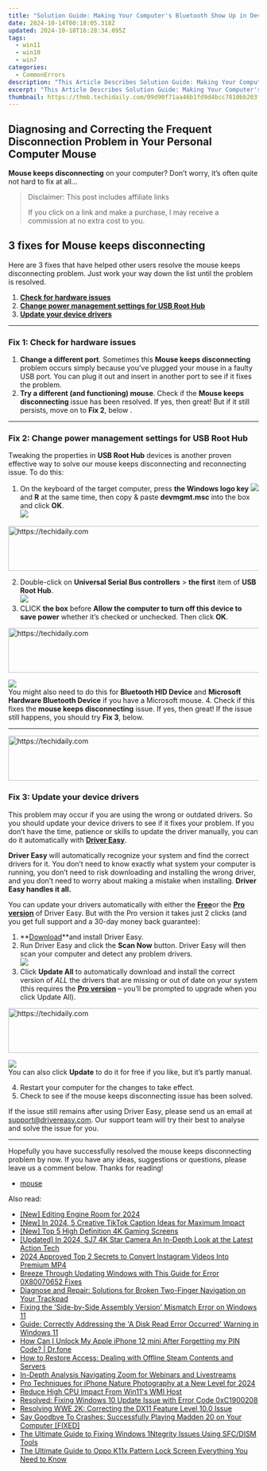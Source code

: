 ```yaml
---
title: "Solution Guide: Making Your Computer's Bluetooth Show Up in Device Manager Again"
date: 2024-10-14T00:18:05.318Z
updated: 2024-10-18T16:28:34.095Z
tags:
  - win11
  - win10
  - win7
categories:
  - CommonErrors
description: "This Article Describes Solution Guide: Making Your Computer's Bluetooth Show Up in Device Manager Again"
excerpt: "This Article Describes Solution Guide: Making Your Computer's Bluetooth Show Up in Device Manager Again"
thumbnail: https://thmb.techidaily.com/09d90f71aa46b1fd9d4bcc7810bb203ff9683f8d93c042d20e109ab131454cc4.jpg
---
```


## Diagnosing and Correcting the Frequent Disconnection Problem in Your Personal Computer Mouse

**Mouse keeps disconnecting** on your computer? Don’t worry, it’s often quite not hard to fix at all…

>  Disclaimer: This post includes affiliate links
>
>  If you click on a link and make a purchase, I may receive a commission at no extra cost to you.
>

## 3 fixes for **Mouse keeps disconnecting**

Here are 3 fixes that have helped other users resolve the mouse keeps disconnecting problem. Just work your way down the list until the problem is resolved.

1. [**Check for hardware issues**](https://tools.techidaily.com/drivereasy/download/)
2. [**Change power management settings for USB Root Hub**](https://tools.techidaily.com/drivereasy/download/)
3. [**Update your device drivers**](https://tools.techidaily.com/drivereasy/download/)

---

### Fix 1: Check for hardware issues

1. **Change a different port**. Sometimes this **Mouse keeps disconnecting** problem occurs simply because you’ve plugged your mouse in a faulty USB port. You can plug it out and insert in another port to see if it fixes the problem.
2. **Try a different (and functioning) mouse**. Check if the **Mouse keeps disconnecting** issue has been resolved. If yes, then great! But if it still persists, move on to **Fix 2**, below .

---

### Fix 2: Change power management settings for USB Root Hub

Tweaking the properties in **USB Root Hub** devices is another proven effective way to solve our mouse keeps disconnecting and reconnecting issue. To do this:

1. On the keyboard of the target computer, press **the Windows logo key** ![](https://images.drivereasy.com/wp-content/uploads/2018/04/img_5ae0331bc08e4.png)and **R** at the same time, then copy & paste **devmgmt.msc** into the box and click **OK**.  
![](https://images.drivereasy.com/wp-content/uploads/2018/05/img_5afb9c1b96ba9.png)

<!-- affiliate ads begin -->
<a href="https://appsumo.8odi.net/c/5597632/2082529/7443" target="_top" id="2082529">
  <img src="//a.impactradius-go.com/display-ad/7443-2082529" border="0" alt="https://techidaily.com" width="728" height="90"/>
</a>
<img height="0" width="0" src="https://appsumo.8odi.net/i/5597632/2082529/7443" style="position:absolute;visibility:hidden;" border="0" />
<!-- affiliate ads end -->

2. Double-click on **Universal Serial Bus controllers** \> **the first** item of **USB Root Hub**.  
![](https://images.drivereasy.com/wp-content/uploads/2018/08/img_5b72a8b859168.jpg)
3. CLICK **the box** before **Allow the computer to turn off this device to save power** whether it’s checked or unchecked. Then click **OK**.  

<!-- affiliate ads begin -->
<a href="https://appsumo.8odi.net/c/5597632/1062447/7443" target="_top" id="1062447">
  <img src="//a.impactradius-go.com/display-ad/7443-1062447" border="0" alt="https://techidaily.com" width="600" height="90"/>
</a>
<img height="0" width="0" src="https://appsumo.8odi.net/i/5597632/1062447/7443" style="position:absolute;visibility:hidden;" border="0" />
<!-- affiliate ads end -->

![](https://images.drivereasy.com/wp-content/uploads/2018/08/img_5b72a9e76e5de.png)  
You might also need to do this for **Bluetooth HID Device** and **Microsoft Hardware Bluetooth Device** if you have a Microsoft mouse.
4. Check if this fixes the **mouse keeps disconnecting** issue. If yes, then great! If the issue still happens, you should try **Fix 3**, below.

---

<!-- affiliate ads begin -->
<a href="https://unicoeye.pxf.io/c/5597632/2134227/18498" target="_top" id="2134227">
  <img src="//a.impactradius-go.com/display-ad/18498-2134227" border="0" alt="https://techidaily.com" width="728" height="90"/>
</a>
<img height="0" width="0" src="https://unicoeye.pxf.io/i/5597632/2134227/18498" style="position:absolute;visibility:hidden;" border="0" />
<!-- affiliate ads end -->

### Fix 3: Update your device drivers

This problem may occur if you are using the wrong or outdated drivers. So you should update your device drivers to see if it fixes your problem. If you don’t have the time, patience or skills to update the driver manually, you can do it automatically with [**Driver Easy**](https://tools.techidaily.com/drivereasy/download/).

**Driver Easy** will automatically recognize your system and find the correct drivers for it. You don’t need to know exactly what system your computer is running, you don’t need to risk downloading and installing the wrong driver, and you don’t need to worry about making a mistake when installing. **Driver Easy handles it all.**

You can update your drivers automatically with either the [**Free**](https://tools.techidaily.com/drivereasy/download/)or the [**Pro version**](https://tools.techidaily.com/drivereasy/download/) of Driver Easy. But with the Pro version it takes just 2 clicks (and you get full support and a 30-day money back guarantee):

1. **[Download](https://tools.techidaily.com/drivereasy/download/)**and install Driver Easy.
2. Run Driver Easy and click the **Scan Now** button. Driver Easy will then scan your computer and detect any problem drivers.  
![](https://images.drivereasy.com/wp-content/uploads/2018/07/img_5b46ffcde1143.jpg)
3. Click **Update All** to automatically download and install the correct version of _ALL_ the drivers that are missing or out of date on your system (this requires the [**Pro version**](https://tools.techidaily.com/drivereasy/download/) – you’ll be prompted to upgrade when you click Update All).  

<!-- affiliate ads begin -->
<a href="https://coinrule.sjv.io/c/5597632/1958378/18409" target="_top" id="1958378">
  <img src="//a.impactradius-go.com/display-ad/18409-1958378" border="0" alt="https://techidaily.com" width="728" height="90"/>
</a>
<img height="0" width="0" src="https://coinrule.sjv.io/i/5597632/1958378/18409" style="position:absolute;visibility:hidden;" border="0" />
<!-- affiliate ads end -->

![](https://images.drivereasy.com/wp-content/uploads/2018/07/img_5b506f17ccfe2.jpg)  
 You can also click **Update** to do it for free if you like, but it’s partly manual.

4. Restart your computer for the changes to take effect.
5. Check to see if the mouse keeps disconnecting issue has been solved.

If the issue still remains after using Driver Easy, please send us an email at <support@drivereasy.com>. Our support team will try their best to analyse and solve the issue for you.

---

Hopefully you have successfully resolved the mouse keeps disconnecting problem by now. If you have any ideas, suggestions or questions, please leave us a comment below. Thanks for reading!

* [mouse](https://tools.techidaily.com/drivereasy/download/)

<ins class="adsbygoogle"
     style="display:block"
     data-ad-format="autorelaxed"
     data-ad-client="ca-pub-7571918770474297"
     data-ad-slot="1223367746"></ins>

<ins class="adsbygoogle"
     style="display:block"
     data-ad-client="ca-pub-7571918770474297"
     data-ad-slot="8358498916"
     data-ad-format="auto"
     data-full-width-responsive="true"></ins>

<span class="atpl-alsoreadstyle">Also read:</span>
<div><ul>
<li><a href="https://youtube-web.techidaily.com/diting-engine-room-for-2024/"><u>[New] Editing Engine Room for 2024</u></a></li>
<li><a href="https://tiktok-clips.techidaily.com/new-in-2024-5-creative-tiktok-caption-ideas-for-maximum-impact/"><u>[New] In 2024, 5 Creative TikTok Caption Ideas for Maximum Impact</u></a></li>
<li><a href="https://some-skills.techidaily.com/new-top-5-high-definition-4k-gaming-screens/"><u>[New] Top 5 High Definition 4K Gaming Screens</u></a></li>
<li><a href="https://article-knowledge.techidaily.com/updated-in-2024-sj7-4k-star-camera-an-in-depth-look-at-the-latest-action-tech/"><u>[Updated] In 2024, SJ7 4K Star Camera An In-Depth Look at the Latest Action Tech</u></a></li>
<li><a href="https://instagram-videos.techidaily.com/2024-approved-top-2-secrets-to-convert-instagram-videos-into-premium-mp4/"><u>2024 Approved Top 2 Secrets to Convert Instagram Videos Into Premium MP4</u></a></li>
<li><a href="https://common-error.techidaily.com/breeze-through-updating-windows-with-this-guide-for-error-0x80070652-fixes/"><u>Breeze Through Updating Windows with This Guide for Error 0X80070652 Fixes</u></a></li>
<li><a href="https://common-error.techidaily.com/diagnose-and-repair-solutions-for-broken-two-finger-navigation-on-your-trackpad/"><u>Diagnose and Repair: Solutions for Broken Two-Finger Navigation on Your Trackpad</u></a></li>
<li><a href="https://common-error.techidaily.com/fixing-the-side-by-side-assembly-version-mismatch-error-on-windows-11/"><u>Fixing the 'Side-by-Side Assembly Version' Mismatch Error on Windows 11</u></a></li>
<li><a href="https://common-error.techidaily.com/guide-correctly-addressing-the-a-disk-read-error-occurred-warning-in-windows-11/"><u>Guide: Correctly Addressing the 'A Disk Read Error Occurred' Warning in Windows 11</u></a></li>
<li><a href="https://iphone-unlock.techidaily.com/how-can-i-unlock-my-apple-iphone-12-mini-after-forgetting-my-pin-code-drfone-by-drfone-ios/"><u>How Can I Unlock My Apple iPhone 12 mini After Forgetting my PIN Code? | Dr.fone</u></a></li>
<li><a href="https://common-error.techidaily.com/how-to-restore-access-dealing-with-offline-steam-contents-and-servers/"><u>How to Restore Access: Dealing with Offline Steam Contents and Servers</u></a></li>
<li><a href="https://extra-resources.techidaily.com/in-depth-analysis-navigating-zoom-for-webinars-and-livestreams/"><u>In-Depth Analysis Navigating Zoom for Webinars and Livestreams</u></a></li>
<li><a href="https://fox-info.techidaily.com/pro-techniques-for-iphone-nature-photography-at-a-new-level-for-2024/"><u>Pro Techniques for iPhone Nature Photography at a New Level for 2024</u></a></li>
<li><a href="https://common-error.techidaily.com/reduce-high-cpu-impact-from-win11s-wmi-host/"><u>Reduce High CPU Impact From Win11's WMI Host</u></a></li>
<li><a href="https://common-error.techidaily.com/resolved-fixing-windows-10-update-issue-with-error-code-0xc1900208/"><u>Resolved: Fixing Windows 10 Update Issue with Error Code 0xC1900208</u></a></li>
<li><a href="https://common-error.techidaily.com/resolving-wwe-2k-correcting-the-dx11-feature-level-100-issue/"><u>Resolving WWE 2K: Correcting the DX11 Feature Level 10.0 Issue</u></a></li>
<li><a href="https://win-solutions.techidaily.com/say-goodbye-to-crashes-successfully-playing-madden-20-on-your-computer-fixed/"><u>Say Goodbye To Crashes: Successfully Playing Madden 20 on Your Computer [FIXED]</u></a></li>
<li><a href="https://common-error.techidaily.com/the-ultimate-guide-to-fixing-windows-1ntegrity-issues-using-sfcdism-tools/"><u>The Ultimate Guide to Fixing Windows 1Ntegrity Issues Using SFC/DISM Tools</u></a></li>
<li><a href="https://easy-unlock-android.techidaily.com/the-ultimate-guide-to-oppo-k11x-pattern-lock-screen-everything-you-need-to-know-by-drfone-android/"><u>The Ultimate Guide to Oppo K11x Pattern Lock Screen Everything You Need to Know</u></a></li>
</ul></div>

